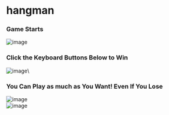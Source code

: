 # hangman
### Game Starts
![image](https://user-images.githubusercontent.com/39490214/132705180-8b261ed3-247a-4031-b0c1-23bb8f9e822e.png)

### Click the Keyboard Buttons Below to Win
![image](https://user-images.githubusercontent.com/39490214/132705259-cf460ca2-308e-4d40-830b-c380959d26cf.png)\

### You Can Play as much as You Want! Even If You Lose
![image](https://user-images.githubusercontent.com/39490214/132705126-d393c564-3a9a-447a-9a7a-0920cae1d385.png)\
![image](https://user-images.githubusercontent.com/39490214/132705562-5ec44636-fe24-4e71-b57e-07cad02971cc.png)

